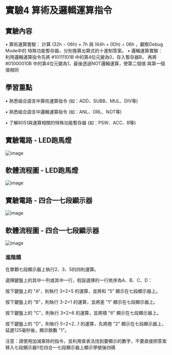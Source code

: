 # 實驗4 算術及邏輯運算指令
## 實驗內容 
• 算術運算實驗：
  計算 (32h − 06h) × 7h 與 (64h + 0Dh) ÷ 06h ，觀察Debug Mode中的
  特殊功能暫存器，分別換算出算式的十進制答案。
• 邏輯運算實驗：
  利用邏輯運算指令先將 #10111101B 中的第4位元變為0，存入暫存器B，
  再將 #01000010B 中的第4位元變為1，最後透過NOT邏輯運算，使第二個值
與第一個值相同

## 學習重點
• 熟悉組合語言中算術運算指令 (如：ADD、SUBB、MUL、DIV等)

• 熟悉組合語言中邏輯運算指令 (如：ANL、ORL、NOT等)

• 了解8051與運算相關的特殊功能暫存器 (如：PSW、ACC、B等)

## 實驗電路 - LED跑馬燈
![image](https://github.com/conner1231230/Microprocessor-and-Interface-Design/assets/94916111/149f643b-059d-468c-954e-09349891ad02)
## 軟體流程圖 - LED跑馬燈
![image](https://github.com/conner1231230/Microprocessor-and-Interface-Design/assets/94916111/2b0c93a8-b504-4b1b-a77c-9c4af94186f1)

## 實驗電路 - 四合一七段顯示器
![image](https://github.com/conner1231230/Microprocessor-and-Interface-Design/assets/94916111/e110a8b1-b1b3-4242-afd2-964ac4fcefb1)
## 軟體流程圖 - 四合一七段顯示器
![image](https://github.com/conner1231230/Microprocessor-and-Interface-Design/assets/94916111/79dc52e9-8df8-484a-ad86-c358ec0035d1)

### 進階題
在單顆七段顯示器上執行2、3、5的四則運算。

選擇鍵盤上的其中一列或其中一行，假設選擇的一行依序為A、B、C、D：

按下鍵盤上的 "A"，則執行 3+2=5 的運算，並將和 "5" 顯示在七段顯示器上。

按下鍵盤上的 "B"，則執行 3-2=1 的運算，並將差 "1" 顯示在七段顯示器上。

按下鍵盤上的 "C"，則執行 3×2=6 的運算，並將積 "6" 顯示在七段顯示器上。

按下鍵盤上的 "D"，則執行 5÷2=2…1 的運算，先將商 "2" 顯示在七段顯示器上，延遲125毫秒後，顯示餘數 "1"。

注意：請使用加減乘除的指令，並利用查表法找到要顯示的數字，不要直接把答案移入七段顯示器!!在四合一七段顯示器上顯示學號後四碼
